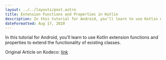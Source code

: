 ```yaml
---
layout: ../../layouts/post.astro
title: Extension Functions and Properties in Kotlin
description: In this tutorial for Android, you’ll learn to use Kotlin extension functions and properties to extend the functionality of existing classes.
dateFormatted: Aug 17, 2020
---
```


In this tutorial for Android, you’ll learn to use Kotlin extension functions and properties to extend the functionality of existing classes.

Original Article on Kodeco: [link](https://www.kodeco.com/10986797-extension-functions-and-properties-in-kotlin)
